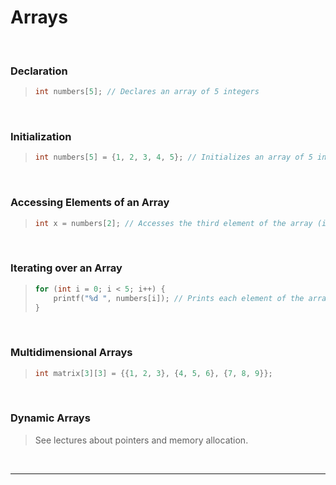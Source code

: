 # Arrays

<br>

### Declaration

<blockquote>

```c
int numbers[5]; // Declares an array of 5 integers
```

</blockquote>
  
<br>

### Initialization

<blockquote>

```c
int numbers[5] = {1, 2, 3, 4, 5}; // Initializes an array of 5 integers

```

</blockquote>
  
<br>

### Accessing Elements of an Array

<blockquote>

```c
int x = numbers[2]; // Accesses the third element of the array (index 2)
```

</blockquote>
  
<br>

### Iterating over an Array

<blockquote>

```c
for (int i = 0; i < 5; i++) {
    printf("%d ", numbers[i]); // Prints each element of the array
}

```

</blockquote>
  
<br>

### Multidimensional Arrays

<blockquote>

```c
int matrix[3][3] = {{1, 2, 3}, {4, 5, 6}, {7, 8, 9}};
```

</blockquote>
  
<br>

### Dynamic Arrays

<blockquote>

See lectures about pointers and memory allocation.

</blockquote>
  
<br>

---
